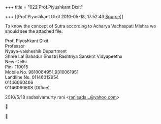 +++
title = "022 Prof.Piyushkant Dixit"

+++
[[Prof.Piyushkant Dixit	2010-05-18, 17:52:43 [Source](https://groups.google.com/g/bvparishat/c/UY8NbmB5FtY)]]



To know the concept of Sutra according to Acharya Vachaspati Mishra we should see the attached file.

  
Prof. Piyushkant Dixit  
Professor  
Nyaya-vaisheshik Department  
Shree Lal Bahadur Shastri Rashtriya Sanskrit Vidyapeetha  
New-Delhi  
Pin- 110016  
Mobile No. 9810064951,9810061951  
Landline No. 01146012954  
         01146060406  
         01146060608 (Office)  
  
  
  

2010/5/18 sadasivamurty rani \<[ranisada...@yahoo.com]()\>





